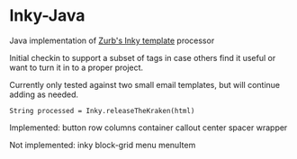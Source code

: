 # Inky-Java
Java implementation of [Zurb's Inky template](https://github.com/zurb/inky) processor


Initial checkin to support a subset of tags in case others find it useful or want to turn it in to a proper project. 

Currently only tested against two small email templates, but will continue adding as needed.

```
String processed = Inky.releaseTheKraken(html)
```

Implemented: button row columns container callout center spacer wrapper

Not implemented: inky block-grid menu menuItem
